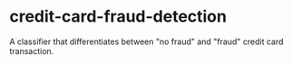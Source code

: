# credit-card-fraud-detection
A classifier that differentiates between "no fraud"  and "fraud" credit card transaction.
